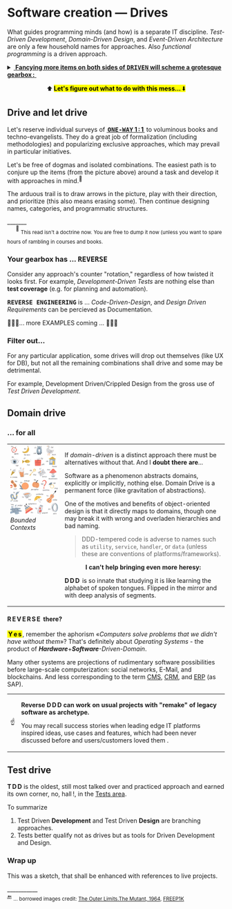 # Software creation &mdash; Drives

What guides programming minds (and how) is a separate IT discipline. _Test-Driven Development_, _Domain-Driven Design_, and _Event-Driven Architecture_ are only a few household names for approaches. Also _functional programming_ is a driven approach.

<details><summary><ins>&nbsp;<b>Fancying more items on both sides of <samp>DRIVEN</samp> will scheme a grotesque gearbox&thinsp;:</b>&nbsp;</ins></summary>
<br />
<p align="center"><picture><img alt="&thinsp;&nbsp;&nbsp;Combinational mess of drives and driven" src="../../../_rsc/_img/illus/AllDrives.jpg"/></picture></p>
</details>

<p align="center">⬆️&thinsp;<mark><b>Let's figure out what to do with this mess...</b>&thinsp;⬇️</mark></p>

## Drive and let drive

Let's reserve individual surveys of <ins><b>&thinsp;<samp>ONE-WAY</samp> 1&thinsp;:&thinsp;1&thinsp;</b></ins> to voluminous books and techno-evangelists. They do a great job of formalization (including methodologies) and popularizing exclusive approaches, which may prevail in particular initiatives.

Let's be free of dogmas and  isolated combinations. The easiest path is to conjure up the items (from the picture above) around a task and develop it with approaches in mind.<sup>🙋</sup>

The arduous trail is to draw arrows in the picture,  play with their direction, and prioritize (this also means erasing some). Then continue designing names, categories, and programmatic structures.

\_______\
&nbsp;&nbsp;&nbsp;&nbsp;&nbsp;<sup>🙋</sup> <sub>This read isn't a doctrine now. You are free to dump it now (unless you want to spare hours of rambling in courses and books.</sub>

### Your gearbox has ... <samp>REVERSE</samp>

Consider any approach's counter "rotation," regardless of how twisted it looks first. For example, _Development-Driven Tests_ are nothing else than **test coverage** (e.g. for planning and automation).

<samp><b>REVERSE ENGINEERING</b></samp> is ... _Code-Driven-Design_, and _Design Driven Requirements_ can be percieved as Documentation.

🚧🚧🚧... more EXAMPLES coming ... 🚧🚧🚧

### Filter out...

For any particular application, some drives will drop out themselves (like UX for DB), but not all the remaining combinations shall drive and some may be detrimental.

For example, Development Driven/Crippled Design from the gross use of _Test Driven Development_.

##  Domain drive

### ... for all

<table><tr valign="top"><td width="25%"><picture>
  <img alt="&nbsp;Snapshot of illustrated kids alphabet" src="../../../_rsc/_img/illus/freepik.com-KidsAbc.jpg" title="&nbsp;courtesy of FREEP!K (freepik.com)" />
</picture><br />
<i>Bounded Contexts</i>
</td><td>
<p>If <i>domain-driven</i> is a distinct approach there must be alternatives without that. And I <b>doubt there are</b>...</p>
<p></p>Software as a phenomenon abstracts domains, explicitly or implicitly, nothing else. Domain Drive is a permanent force (like gravitation of abstractions).</p>
<p>One of the motives and benefits of object-oriented design is that it directly maps to domains, though one may break it with wrong and overladen hierarchies and bad naming.</p>
<blockquote><p>DDD-tempered code is adverse to names such as <code>utility</code>, <code>service</code>, <code>handler</code>, or <code>data</code> (unless these are conventions of platforms/frameworks).</p></blockquote>

<p align="center"><b>I can't help bringing even more heresy:</b></p>
<p><b>D&thinsp;D&thinsp;D&thinsp;</b> is so innate that studying it is like learning the alphabet of spoken tongues. Flipped in the mirror and with deep analysis of segments.</p>
</td></tr></table>

#### R&thinsp;E&thinsp;V&thinsp;E&thinsp;R&thinsp;S&thinsp;E&nbsp; there?

**<mark>&thinsp;Y&thinsp;e&thinsp;s&thinsp;</mark>**, remember the aphorism «_Computers solve problems that we didn't have without them_»? That's definitely about _Operating Systems_ - the product of <i><b>Hardware</b></i>+<i><b>Software</b>-Driven-Domain</i>.

Many other systems are projections of rudimentary software possibilities before large-scale computerization: social networks, E-Mail, and blockchains. And less corresponding to the term 
<span title="&nbsp;Content Management System"><ins>CMS</ins></span>, <span title="&nbsp;Customer Relationship Management "><ins>CRM</ins></span>, and <span title="&nbsp;Erterpise Resource Planning"><ins>ERP</ins></span> (as SAP).

<table><tr><td>☝️</td><td>
<p><b>Reverse D&thinsp;D&thinsp;D can work on usual projects with "remake" of legacy software as archetype.</b></p>
<p>You may recall success stories when leading edge IT platforms inspired ideas, use cases and features, which had been never discussed before and users/customers loved them .</p>
</td></tr></table>

## Test drive

**T&thinsp;D&thinsp;D** is the oldest, still most talked over and practiced approach and earned its own corner, no, hall&thinsp;!, in the [Tests area](../../tests).

To summarize

1) Test Driven **Development** and Test Driven **Design** are branching approaches.
2) Tests better qualify not as drives but as tools for Driven Development and Design.

### Wrap up

This was a sketch, that shall be enhanced with references to live projects.

\___________\
🔚 <sub> ... borrowed images credit: [The Outer Limits.The&nbsp;Mutant, 1964](https://www.imdb.com/title/tt0667845/?ref_=ttep_ep25), [FREEP1K](FREEP!K (freepik.com))</sub>
